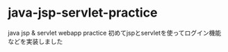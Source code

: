 # java-jsp-servlet-practice
java jsp &amp; servlet webapp practice
初めてjspとservletを使ってログイン機能などを実装しました
